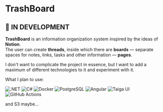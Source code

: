 ﻿# TrashBoard

## 🚧 IN DEVELOPMENT

**TrashBoard** is an information organization system inspired by the ideas of **Notion**.  
The user can create **threads**, inside which there are **boards** —
separate spaces for notes, links, tasks and other information — **pages**.  


I don't want to complicate the project in essence, but I want to add a maximum of different technologies to it and experiment with it.


What I plan to use:

![.NET](https://img.shields.io/badge/.NET-8.0-512BD4?logo=dotnet&logoColor=white)
![C#](https://img.shields.io/badge/C%23-13-239120?logo=csharp&logoColor=white)
![Docker](https://img.shields.io/badge/Docker-ready-2496ED?logo=docker&logoColor=white)
![PostgreSQL](https://img.shields.io/badge/PostgreSQL-17-4169E1?logo=postgresql&logoColor=white)
![Angular](https://img.shields.io/badge/Angular-18-DD0031?logo=angular&logoColor=white)
![Taiga UI](https://img.shields.io/badge/Taiga%20UI-planned-00BFA5)
![GitHub Actions](https://img.shields.io/badge/CI/CD-GitHub%20Actions-2088FF?logo=githubactions&logoColor=white)

and S3 maybe...
